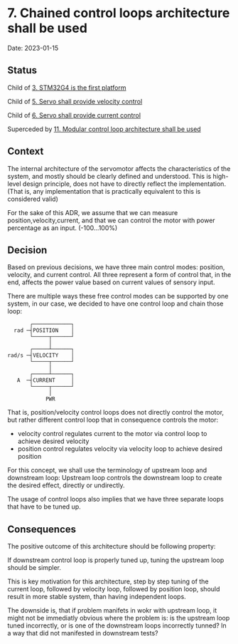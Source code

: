 # 7. Chained control loops architecture shall be used

Date: 2023-01-15

## Status

Child of [3. STM32G4 is the first platform](0003-stm32g4-is-the-first-platform.md)

Child of [5. Servo shall provide velocity control](0005-servo-shall-provide-velocity-control.md)

Child of [6. Servo shall provide current control](0006-servo-shall-provide-current-control.md)

Superceded by [11. Modular control loop architecture shall be used](0011-modular-control-loop-architecture-shall-be-used.md)

## Context

The internal architecture of the servomotor affects the characteristics of the system, and mostly should be clearly defined and understood.
This is high-level design principle, does not have to directly reflect the implementation.
(That is, any implementation that is practically equivalent to this is considered valid)

For the sake of this ADR, we assume that we can measure position,velocity,current, and that we can control the motor with power percentage as an input.
(-100...100%)

## Decision

Based on previous decisions, we have three main control modes: position, velocity, and current control.
All three represent a form of control that, in the end, affects the power value based on current values of sensory input.

There are multiple ways these free control modes can be supported by one system, in our case, we decided to have one control loop and chain those loop:

```
       ┌────────────┐
  rad ─┤POSITION    │
       └─────┬──────┘
             │
       ┌─────┴──────┐
rad/s ─┤VELOCITY    │
       └─────┬──────┘
             │
       ┌─────┴──────┐
   A  ─┤CURRENT     │
       └─────┬──────┘
             │
            PWR
```

That is, position/velocity control loops does not directly control the motor, but rather different control loop that in consequence controls the motor:
 - velocity control regulates current to the motor via control loop to achieve desired velocity
 - position control regulates velocity via velocity loop to achieve desired position

For this concept, we shall use the terminology of upstream loop and downstream loop: Upstream loop controls the downstream loop to create the desired effect, directly or undirectly.

The usage of control loops also implies that we have three separate loops that have to be tuned up.

## Consequences

The positive outcome of this architecture should be following property:

If downstream control loop is properly tuned up, tuning the upstream loop should be simpler.

This is key motivation for this architecture, step by step tuning of the current loop, followed by velocity loop, followed by position loop, should result in more stable system, than having independent loops.


The downside is, that if problem manifets in wokr with upstream loop, it might not be immediatly obvious where the problem is: is the upstream loop tuned incorrectly, or is one of the downstream loops incorrectly tunned? In a way that did not manifested in downstream tests?
